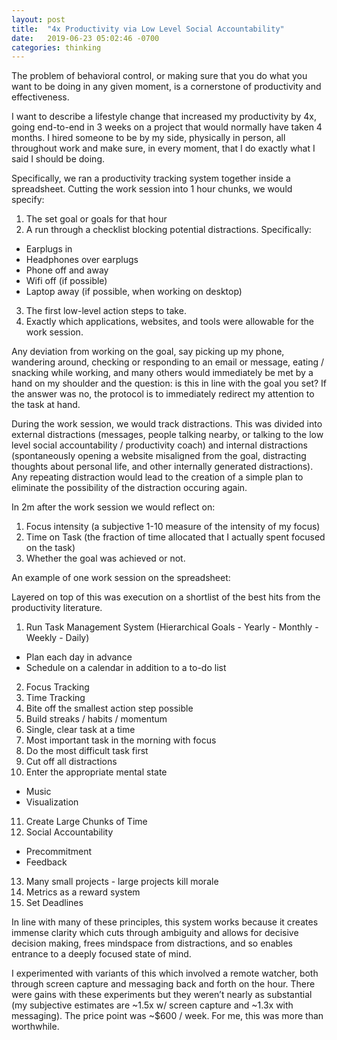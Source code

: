```yaml
---
layout: post
title:  "4x Productivity via Low Level Social Accountability"
date:   2019-06-23 05:02:46 -0700
categories: thinking
---
```


The problem of behavioral control, or making sure that you do what you want to be doing in any given moment, is a cornerstone of productivity and effectiveness.

I want to describe a lifestyle change that increased my productivity by 4x, going end-to-end in 3 weeks on a project that would normally have taken 4 months. I hired someone to be by my side, physically in person, all throughout work and make sure, in every moment, that I do exactly what I said I should be doing.

Specifically, we ran a productivity tracking system together inside a spreadsheet. Cutting the work session into 1 hour chunks, we would specify:

1. The set goal or goals for that hour
2. A run through a checklist blocking potential distractions. Specifically:
- Earplugs in
- Headphones over earplugs
- Phone off and away
- Wifi off (if possible)
- Laptop away (if possible, when working on desktop)
3. The first low-level action steps to take.
4. Exactly which applications, websites, and tools were allowable for the work session.

Any deviation from working on the goal, say picking up my phone, wandering around, checking or responding to an email or message, eating / snacking while working, and many others would immediately be met by a hand on my shoulder and the question: is this in line with the goal you set? If the answer was no, the protocol is to immediately redirect my attention to the task at hand.

During the work session, we would track distractions. This was divided into external distractions (messages, people talking nearby, or talking to the low level social accountability / productivity coach) and internal distractions (spontaneously opening a website misaligned from the goal, distracting thoughts about personal life, and other internally generated distractions). Any repeating distraction would lead to the creation of a simple plan to eliminate the possibility of the distraction occuring again.

In 2m after the work session we would reflect on:
1. Focus intensity (a subjective 1-10 measure of the intensity of my focus)
2. Time on Task (the fraction of time allocated that I actually spent focused on the task)
3. Whether the goal was achieved or not.

An example of one work session on the spreadsheet:


Layered on top of this was execution on a shortlist of the best hits from the productivity literature.

1. Run Task Management System (Hierarchical Goals - Yearly - Monthly - Weekly - Daily)
- Plan each day in advance
- Schedule on a calendar in addition to a to-do list
2. Focus Tracking
3. Time Tracking
4. Bite off the smallest action step possible
5. Build streaks / habits / momentum
6. Single, clear task at a time
7. Most important task in the morning with focus
8. Do the most difficult task first
9. Cut off all distractions
10. Enter the appropriate mental state
- Music
- Visualization
11. Create Large Chunks of Time
12. Social Accountability
- Precommitment
- Feedback
13. Many small projects - large projects kill morale
14. Metrics as a reward system
15. Set Deadlines

In line with many of these principles, this system works because it creates immense clarity which cuts through ambiguity and allows for decisive decision making, frees mindspace from distractions, and so enables entrance to a deeply focused state of mind.

I experimented with variants of this which involved a remote watcher, both through screen capture and messaging back and forth on the hour. There were gains with these experiments but they weren’t nearly as substantial (my subjective estimates are ~1.5x w/ screen capture and ~1.3x with messaging). The price point was ~$600 / week. For me, this was more than worthwhile.


